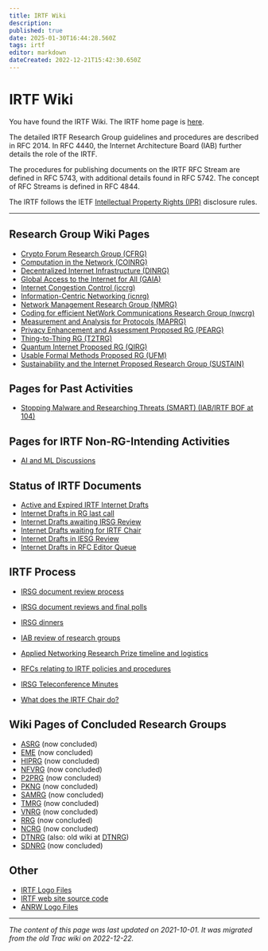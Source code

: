 ```yaml
---
title: IRTF Wiki
description: 
published: true
date: 2025-01-30T16:44:28.560Z
tags: irtf
editor: markdown
dateCreated: 2022-12-21T15:42:30.650Z
---
```


# IRTF Wiki
You have found the IRTF Wiki. The IRTF home page is [here](http://irtf.org).
 
The detailed IRTF Research Group guidelines and procedures are described in RFC 2014. In RFC 4440, the Internet Architecture Board (IAB) further details the role of the IRTF.

The procedures for publishing documents on the IRTF RFC Stream are defined in RFC 5743, with additional details found in RFC 5742. The concept of RFC Streams is defined in RFC 4844. 

The IRTF follows the IETF [Intellectual Property Rights (IPR)](http://irtf.org/policies/ipr) disclosure rules.

------

## Research Group Wiki Pages 

 * [Crypto Forum Research Group (CFRG)](/group/cfrg)
 * [Computation in the Network (COINRG)](/group/coinrg)
 * [Decentralized Internet Infrastructure (DINRG)](/group/dinrg)
 * [Global Access to the Internet for All (GAIA)](/group/gaia)
 * [Internet Congestion Control (iccrg)](/group/iccrg)
 * [Information-Centric Networking (icnrg)](/group/icnrg)
 * [Network Management Research Group (NMRG)](/group/nmrg)
 * [Coding for efficient NetWork Communications Research Group (nwcrg)](/group/nwcrg)
 * [Measurement and Analysis for Protocols (MAPRG)](/group/maprg) 
 * [Privacy Enhancement and Assessment Proposed RG (PEARG)](/group/pearg)
 * [Thing-to-Thing RG (T2TRG)](https://github.com/t2trg)
 * [Quantum Internet Proposed RG (QIRG)](/group/qirg)
 * [Usable Formal Methods Proposed RG (UFM)](/group/ufm)
 * [ Sustainability and the Internet Proposed Research Group (SUSTAIN)](/group/sustain)

## Pages for Past Activities 
 * [Stopping Malware and Researching Threats (SMART) (IAB/IRTF BOF at 104)]( )


## Pages for IRTF Non-RG-Intending Activities 
 * [AI and ML Discussions]()

## Status of IRTF Documents 

* [Active and Expired IRTF Internet Drafts](https://datatracker.ietf.org/doc/search?name=&sort=&activedrafts=on&by=irtfstate&irtfstate=56)
* [Internet Drafts in RG last call](https://datatracker.ietf.org/doc/search?name=&sort=&activedrafts=on&by=irtfstate&irtfstate=58)
* [Internet Drafts awaiting IRSG Review](https://datatracker.ietf.org/doc/search?name=&sort=&activedrafts=on&by=irtfstate&irtfstate=61)
* [Internet Drafts waiting for IRTF Chair](https://datatracker.ietf.org/doc/search?name=&sort=&activedrafts=on&by=irtfstate&irtfstate=60)
* [Internet Drafts in IESG Review](https://datatracker.ietf.org/doc/search?name=&sort=&activedrafts=on&by=irtfstate&irtfstate=63)
* [Internet Drafts in RFC Editor Queue](https://datatracker.ietf.org/doc/search?name=&sort=&activedrafts=on&by=irtfstate&irtfstate=64)

## IRTF Process 

 * [IRSG document review process](/group/irtf/documentreviewprocess)
 * [IRSG document reviews and final polls](/group/irtf/reviewsandpolls)
 * [IRSG dinners](/group/irtf/dinners)
 * [IAB review of research groups](/group/irtf/iabreviewofRG)
 * [Applied Networking Research Prize timeline and logistics](/group/irtf/anrp)
 * [RFCs relating to IRTF policies and procedures](http://irtf.org/policies/)
 * [IRSG Teleconference Minutes](/group/irtf/irsgminutes/)

 * [What does the IRTF Chair do?](/group/iab/irtf-chair-activities)

## Wiki Pages of Concluded Research Groups 

 * [ASRG](http://wiki.asrg.sp.am) (now concluded)
 * [EME](/group/eme) (now concluded)
 * [HIPRG](/group/hiprg) (now concluded)
 * [NFVRG](/group/nfvrg) (now concluded)
 * [P2PRG](/group/p2prg) (now concluded)
 * [PKNG](/group/pkng) (now concluded)
 * [SAMRG](/group/samrg) (now concluded)
 * [TMRG](/group/tmrg) (now concluded)
 * [VNRG](/group/vnrg)  (now concluded)
 * [RRG](/group/rrg) (now concluded)
 * [NCRG](http://networkcomplexity.org/) (now concluded)
 * [DTNRG](https://sites.google.com/site/dtnresgroup/home) (also: old wiki at [DTNRG](http://www.dtnrg.org/))
 * [SDNRG](/group/sdnrg) (now concluded)


## Other 

 * [IRTF Logo Files](https://irtf.org/policies/logo.html)
 * [IRTF web site source code]()
 * [ANRW Logo Files]()
 

---

*The content of this page was last updated on 2021-10-01. It was migrated from the old Trac wiki on 2022-12-22.*